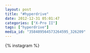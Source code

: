 ```yaml
---
layout: post
title: "#hyperdrive"
date: 2012-12-31 05:01:47
categories: ["X-Pro II"]
tags: ["hyperdrive"]
media_id: "358489564573264595_326209"
---
```


{% instagram %}
